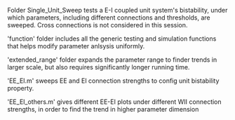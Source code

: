 Folder Single_Unit_Sweep tests a E-I coupled unit system's bistability, 
under which parameters, including different connections and thresholds, are 
sweeped. Cross connections is not considered in this session.

'function' folder includes all the generic testing and simulation functions 
that helps modify parameter anlsysis uniformly.

'extended_range' folder expands the parameter range to finder trends in 
larger scale, but also requires significantly longer running time.

'EE_EI.m' sweeps EE and EI connection strengths to config unit bistability
property.

'EE_EI_others.m' gives different EE-EI plots under different WII connection
strengths, in order to find the trend in higher parameter dimension